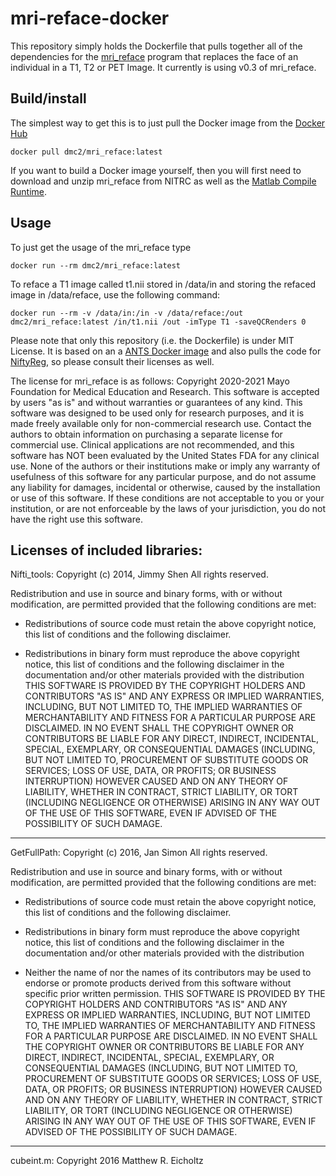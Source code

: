 # mri-reface-docker
This repository simply holds the Dockerfile that pulls together all of the dependencies for the [mri_reface](https://www.nitrc.org/projects/mri_reface) program that replaces the face of an individual in a T1, T2 or PET Image. It currently is using v0.3 of mri_reface.

## Build/install
The simplest way to get this is to just pull the Docker image from the [Docker Hub](https://hub.docker.com/repository/docker/dmc2/mri_reface/general)
```
docker pull dmc2/mri_reface:latest
```

If you want to build a Docker image yourself, then you will first need to download and unzip mri_reface from NITRC as well as the [Matlab Compile Runtime](https://ssd.mathworks.com/supportfiles/downloads/R2018a/deployment_files/R2018a/installers/glnxa64/MCR_R2018a_glnxa64_installer.zip).

## Usage
To just get the usage of the mri_reface type
```
docker run --rm dmc2/mri_reface:latest
```

To reface a T1 image called t1.nii stored in /data/in and storing the refaced image in /data/reface, use the following command: 
```
docker run --rm -v /data/in:/in -v /data/reface:/out dmc2/mri_reface:latest /in/t1.nii /out -imType T1 -saveQCRenders 0
```

Please note that only this repository (i.e. the Dockerfile) is under MIT License. It is based on an a [ANTS Docker image](https://hub.docker.com/layers/antsx/ants/v2.4.0/images/sha256-da66bbce391dcca460ecbb37c88b8f2a750566a4b4e0cd8dc66a0cfbd07afcd8?context=explore) and also pulls the code for [NiftyReg](https://github.com/KCL-BMEIS/niftyreg), so please consult their licenses as well. 

The license for mri_reface is as follows:
Copyright 2020-2021 Mayo Foundation for Medical Education and Research. This software is accepted by users "as is" and without warranties or guarantees of any kind. This software was designed to be used only for research purposes, and it is made freely available only for non-commercial research use. Contact the authors to obtain information on purchasing a separate license for commercial use. Clinical applications are not recommended, and this software has NOT been evaluated by the United States FDA for any clinical use. None of the authors or their institutions make or imply any warranty of usefulness of this software for any particular purpose, and do not assume any liability for damages, incidental or otherwise, caused by the installation or use of this software. If these conditions are not acceptable to you or your institution, or are not enforceable by the laws of your jurisdiction, you do not have the right use this software.

Licenses of included libraries:
---
Nifti_tools:
Copyright (c) 2014, Jimmy Shen
All rights reserved.

Redistribution and use in source and binary forms, with or without
modification, are permitted provided that the following conditions are met:

* Redistributions of source code must retain the above copyright notice, this
list of conditions and the following disclaimer.

* Redistributions in binary form must reproduce the above copyright notice,
this list of conditions and the following disclaimer in the documentation
and/or other materials provided with the distribution
THIS SOFTWARE IS PROVIDED BY THE COPYRIGHT HOLDERS AND CONTRIBUTORS "AS IS"
AND ANY EXPRESS OR IMPLIED WARRANTIES, INCLUDING, BUT NOT LIMITED TO, THE
IMPLIED WARRANTIES OF MERCHANTABILITY AND FITNESS FOR A PARTICULAR PURPOSE ARE
DISCLAIMED. IN NO EVENT SHALL THE COPYRIGHT OWNER OR CONTRIBUTORS BE LIABLE
FOR ANY DIRECT, INDIRECT, INCIDENTAL, SPECIAL, EXEMPLARY, OR CONSEQUENTIAL
DAMAGES (INCLUDING, BUT NOT LIMITED TO, PROCUREMENT OF SUBSTITUTE GOODS OR
SERVICES; LOSS OF USE, DATA, OR PROFITS; OR BUSINESS INTERRUPTION) HOWEVER
CAUSED AND ON ANY THEORY OF LIABILITY, WHETHER IN CONTRACT, STRICT LIABILITY,
OR TORT (INCLUDING NEGLIGENCE OR OTHERWISE) ARISING IN ANY WAY OUT OF THE USE
OF THIS SOFTWARE, EVEN IF ADVISED OF THE POSSIBILITY OF SUCH DAMAGE.
---
GetFullPath:
Copyright (c) 2016, Jan Simon
All rights reserved.

Redistribution and use in source and binary forms, with or without
modification, are permitted provided that the following conditions are met:

* Redistributions of source code must retain the above copyright notice, this
list of conditions and the following disclaimer.

* Redistributions in binary form must reproduce the above copyright notice,
this list of conditions and the following disclaimer in the documentation
and/or other materials provided with the distribution
* Neither the name of nor the names of its
contributors may be used to endorse or promote products derived from this
software without specific prior written permission.
THIS SOFTWARE IS PROVIDED BY THE COPYRIGHT HOLDERS AND CONTRIBUTORS "AS IS"
AND ANY EXPRESS OR IMPLIED WARRANTIES, INCLUDING, BUT NOT LIMITED TO, THE
IMPLIED WARRANTIES OF MERCHANTABILITY AND FITNESS FOR A PARTICULAR PURPOSE ARE
DISCLAIMED. IN NO EVENT SHALL THE COPYRIGHT OWNER OR CONTRIBUTORS BE LIABLE
FOR ANY DIRECT, INDIRECT, INCIDENTAL, SPECIAL, EXEMPLARY, OR CONSEQUENTIAL
DAMAGES (INCLUDING, BUT NOT LIMITED TO, PROCUREMENT OF SUBSTITUTE GOODS OR
SERVICES; LOSS OF USE, DATA, OR PROFITS; OR BUSINESS INTERRUPTION) HOWEVER
CAUSED AND ON ANY THEORY OF LIABILITY, WHETHER IN CONTRACT, STRICT LIABILITY,
OR TORT (INCLUDING NEGLIGENCE OR OTHERWISE) ARISING IN ANY WAY OUT OF THE USE
OF THIS SOFTWARE, EVEN IF ADVISED OF THE POSSIBILITY OF SUCH DAMAGE.

---
cubeint.m:
Copyright 2016 Matthew R. Eicholtz
